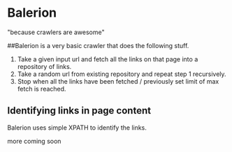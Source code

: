 Balerion
========

"because crawlers are awesome"

##Balerion is a very basic crawler that does the following stuff.

1. Take a given input url and fetch all the links on that page into a repository of links.
2. Take a random url from existing repository and repeat step 1 recursively.
3. Stop when all the links have been fetched / previously set limit of max fetch is reached.

## Identifying links in page content
Balerion uses simple XPATH to identify the links. 

more coming soon


